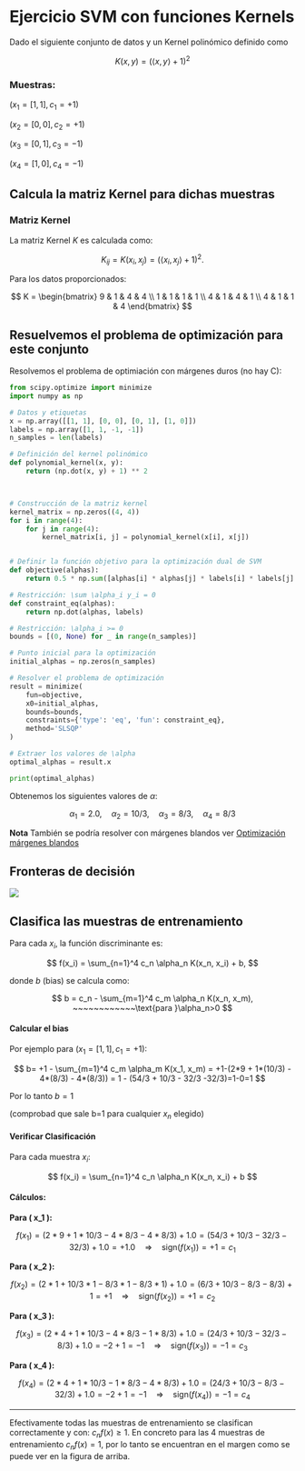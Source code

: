 # Ejercicio SVM con funciones Kernels


Dado el siguiente conjunto de datos y un Kernel polinómico definido como 

```math

K(x, y) = (\langle x, y \rangle + 1)^2 

```


### Muestras: 

$( x_1 = [1, 1], c_1 = +1)$

$( x_2 = [0, 0], c_2 = +1)$

$( x_3 = [0, 1], c_3 = -1)$

$( x_4 = [1, 0], c_4 = -1)$




## Calcula la matriz Kernel para dichas muestras

### Matriz Kernel

La matriz Kernel $K$ es calculada como:

```math

K_{ij} = K(x_i, x_j) = (\langle x_i, x_j \rangle + 1)^2.

```




Para los datos proporcionados:

```math

K =

\begin{bmatrix}

9 & 1 & 4 & 4 \\

1 & 1 & 1 & 1 \\

4 & 1 & 4 & 1 \\

4 & 1 & 1 & 4

\end{bmatrix}

```



## Resuelvemos el problema de optimización para este conjunto

Resolvemos el problema de optimiación con márgenes duros (no hay C):

```python
from scipy.optimize import minimize
import numpy as np

# Datos y etiquetas
x = np.array([[1, 1], [0, 0], [0, 1], [1, 0]])
labels = np.array([1, 1, -1, -1])
n_samples = len(labels)

# Definición del kernel polinómico
def polynomial_kernel(x, y):
    return (np.dot(x, y) + 1) ** 2



# Construcción de la matriz kernel
kernel_matrix = np.zeros((4, 4))
for i in range(4):
    for j in range(4):
        kernel_matrix[i, j] = polynomial_kernel(x[i], x[j])


# Definir la función objetivo para la optimización dual de SVM
def objective(alphas):
    return 0.5 * np.sum([alphas[i] * alphas[j] * labels[i] * labels[j] * kernel_matrix[i, j] for i in range(n_samples) for j in range(n_samples)]) - np.sum(alphas)

# Restricción: \sum \alpha_i y_i = 0
def constraint_eq(alphas):
    return np.dot(alphas, labels)

# Restricción: \alpha_i >= 0
bounds = [(0, None) for _ in range(n_samples)]

# Punto inicial para la optimización
initial_alphas = np.zeros(n_samples)

# Resolver el problema de optimización
result = minimize(
    fun=objective,
    x0=initial_alphas,
    bounds=bounds,
    constraints={'type': 'eq', 'fun': constraint_eq},
    method='SLSQP'
)

# Extraer los valores de \alpha
optimal_alphas = result.x

print(optimal_alphas)
```

Obtenemos los siguientes valores de $\alpha$:


```math

\alpha_1 = 2.0, \quad \alpha_2 = 10/3, \quad \alpha_3 = 8/3, \quad \alpha_4 = 8/3

```

**Nota** También se podría resolver con márgenes blandos ver [Optimización márgenes blandos](assets/optimC.py)

## Fronteras de decisión

![](assets/fronteras.png)

## Clasifica las muestras de entrenamiento

Para cada $x_i$, la función discriminante es:

```math

f(x_i) = \sum_{n=1}^4 c_n \alpha_n K(x_n, x_i) + b,

```

donde $b$ (bias) se calcula como:

```math

b = c_n - \sum_{m=1}^4 c_m \alpha_n K(x_n, x_m), ~~~~~~~~~~~~\text{para }\alpha_n>0

```


#### Calcular el bias

Por ejemplo para $(x_1 = [1, 1], c_1 = +1)$:

```math

  b= +1 - \sum_{m=1}^4 c_m \alpha_m K(x_1, x_m) = +1-(2*9 + 1*(10/3) - 4*(8/3) - 4*(8/3)) = 1 - (54/3 + 10/3 - 32/3 -32/3)=1-0=1

```

Por lo tanto $b=1$

(comprobad que sale b=1 para cualquier $x_n$ elegido)



#### Verificar Clasificación



Para cada muestra $x_i$:

```math

f(x_i) = \sum_{n=1}^4 c_n \alpha_n K(x_n, x_i) + b

```



#### Cálculos:



**Para \( x_1 \):**

```math

f(x_1) = (2*9 + 1*10/3 - 4*8/3 - 4*8/3)+ 1.0 = (54/3+10/3−32/3−32/3)+1.0=+1.0 \quad \Rightarrow \quad \text{sign}(f(x_1)) = +1 = c_1

```



**Para \( x_2 \):**

```math

f(x_2) = (2*1 + 10/3*1 - 8/3*1 - 8/3*1) + 1.0 = (6/3+10/3-8/3-8/3)+1=+1 \quad \Rightarrow \quad \text{sign}(f(x_2)) = +1 = c_2

```



**Para \( x_3 \):**

```math

f(x_3) = (2*4 + 1*10/3 - 4*8/3 - 1*8/3) + 1.0 = (24/3+10/3-32/3-8/3)+1.0=-2+1=-1 \quad \Rightarrow \quad \text{sign}(f(x_3)) = -1 = c_3
 
```



**Para \( x_4 \):**

```math

f(x_4) = (2*4 + 1*10/3 - 1*8/3 - 4*8/3) + 1.0 = (24/3+10/3-8/3-32/3)+1.0=-2+1=-1 \quad \Rightarrow \quad \text{sign}(f(x_4)) = -1 = c_4

```

---

Efectivamente todas las muestras de entrenamiento se clasifican correctamente y con: $c_nf(x)\geq 1$. En concreto para las 4 muestras de entrenamiento $c_nf(x)=1$, por lo tanto se encuentran en el margen como se puede ver en la figura de arriba.

